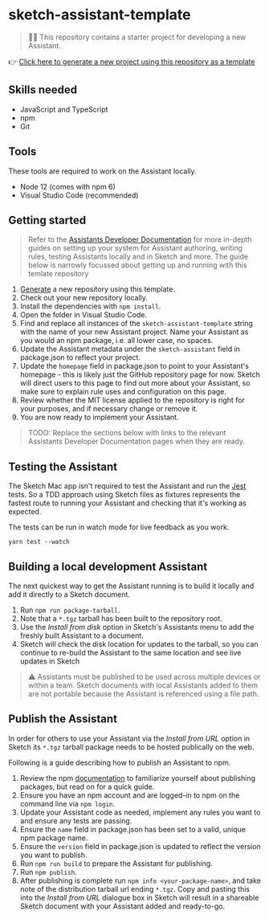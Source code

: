 # sketch-assistant-template

> 💁‍♀️ This repository contains a starter project for developing a new Assistant.

👉
[Click here to generate a new project using this repository as a template](https://github.com/sketch-hq/sketch-assistant-template/generate)

## Skills needed

- JavaScript and TypeScript
- npm
- Git

## Tools

These tools are required to work on the Assistant locally.

- Node 12 (comes with npm 6)
- Visual Studio Code (recommended)

## Getting started

> Refer to the [Assistants Developer Documentation](https://developer.sketch.com/assistants) for
> more in-depth guides on setting up your system for Assistant authoring, writing rules, testing
> Assistants locally and in Sketch and more. The guide below is narrowly focussed about getting up
> and running with this temlate repository

1. [Generate](https://github.com/sketch-hq/sketch-assistant-template/generate) a new repository
   using this template.
1. Check out your new repository locally.
1. Install the dependencies with `npm install`.
1. Open the folder in Visual Studio Code.
1. Find and replace all instances of the `sketch-assistant-template` string with the name of your
   new Assistant project. Name your Assistant as you would an npm package, i.e. all lower case, no
   spaces.
1. Update the Assistant metadata under the `sketch-assistant` field in package.json to reflect your
   project.
1. Update the `homepage` field in package.json to point to your Assistant's homepage - this is
   likely just the GitHub repository page for now. Sketch will direct users to this page to find out
   more about your Assistant, so make sure to explain rule uses and configuration on this page.
1. Review whether the MIT license applied to the repository is right for your purposes, and if
   necessary change or remove it.
1. You are now ready to implement your Assistant.

> TODO: Replace the sections below with links to the relevant Assistants Developer Documentation
> pages when they are ready.

## Testing the Assistant

The Sketch Mac app isn't required to test the Assistant and run the [Jest](https://jestjs.io/)
tests. So a TDD approach using Sketch files as fixtures represents the fastest route to running your
Assistant and checking that it's working as expected.

The tests can be run in watch mode for live feedback as you work.

```
yarn test --watch
```

## Building a local development Assistant

The next quickest way to get the Assistant running is to build it locally and add it directly to a
Sketch document.

1. Run `npm run package-tarball`.
1. Note that a `*.tgz` tarball has been built to the repository root.
1. Use the _Install from disk_ option in Sketch's Assistants menu to add the freshly built Assistant
   to a document.
1. Sketch will check the disk location for updates to the tarball, so you can continue to re-build
   the Assistant to the same location and see live updates in Sketch

> ⚠️ Assistants must be published to be used across multiple devices or within a team. Sketch
> documents with local Assistants added to them are not portable because the Assistant is referenced
> using a file path.

## Publish the Assistant

In order for others to use your Assistant via the _Install from URL_ option in Sketch its `*.tgz`
tarball package needs to be hosted publically on the web.

Following is a guide describing how to publish an Assistant to npm.

1. Review the npm [documentation](https://docs.npmjs.com/packages-and-modules) to familiarize
   yourself about publishing packages, but read on for a quick guide.
1. Ensure you have an npm account and are logged-in to npm on the command line via `npm login`.
1. Update your Assistant code as needed, implement any rules you want to and ensure any tests are
   passing.
1. Ensure the `name` field in package.json has been set to a valid, unique npm package name.
1. Ensure the `version` field in package.json is updated to reflect the version you want to publish.
1. Run `npm run build` to prepare the Assistant for publishing.
1. Run `npm publish`.
1. After publishing is complete run `npm info <your-package-name>`, and take note of the
   distribution tarball url ending `*.tgz`. Copy and pasting this into the _Install from URL_
   dialogue box in Sketch will result in a shareable Sketch document with your Assistant added and
   ready-to-go.
